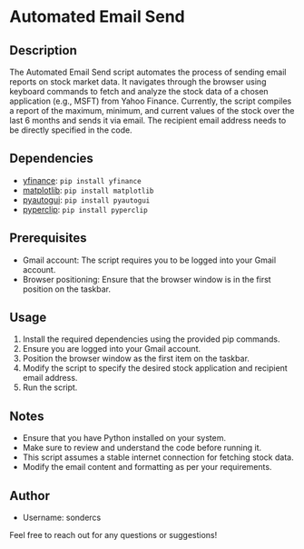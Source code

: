 # Automated Email Send

## Description
The Automated Email Send script automates the process of sending email reports on stock market data. It navigates through the browser using keyboard commands to fetch and analyze the stock data of a chosen application (e.g., MSFT) from Yahoo Finance. Currently, the script compiles a report of the maximum, minimum, and current values of the stock over the last 6 months and sends it via email. The recipient email address needs to be directly specified in the code.

## Dependencies
- [yfinance](https://pypi.org/project/yfinance/): `pip install yfinance`
- [matplotlib](https://pypi.org/project/matplotlib/): `pip install matplotlib`
- [pyautogui](https://pypi.org/project/PyAutoGUI/): `pip install pyautogui`
- [pyperclip](https://pypi.org/project/pyperclip/): `pip install pyperclip`

## Prerequisites
- Gmail account: The script requires you to be logged into your Gmail account.
- Browser positioning: Ensure that the browser window is in the first position on the taskbar.

## Usage
1. Install the required dependencies using the provided pip commands.
2. Ensure you are logged into your Gmail account.
3. Position the browser window as the first item on the taskbar.
4. Modify the script to specify the desired stock application and recipient email address.
5. Run the script.

## Notes
- Ensure that you have Python installed on your system.
- Make sure to review and understand the code before running it.
- This script assumes a stable internet connection for fetching stock data.
- Modify the email content and formatting as per your requirements.

## Author
- Username: sondercs

Feel free to reach out for any questions or suggestions!
